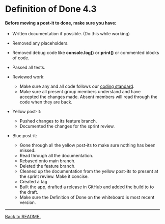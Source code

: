 # Definition of Done 4.3

#### Before moving a post-it to done, make sure you have:

-   Written documentation if possible. (Do this while working)
-   Removed any placeholders.
-   Removed debug code like **console.log()** or **print()** or commented blocks of code.

-   Passed all tests.

-   Reviewed work:

    -   Make sure any and all code follows our [coding standard](/docs/coding-standard.md).
    -   Make sure all present group members understand and have accepted the changes made. Absent members will read through the code when they are back.

-   Yellow post-it:

    -   Pushed changes to its feature branch.
    -   Documented the changes for the sprint review.

-   Blue post-it:

    -   Gone through all the yellow post-its to make sure nothing has been missed.
    -   Read through all the documentation.
    -   Rebased onto main branch.
    -   Deleted the feature branch.
    -   Cleaned up the documentation from the yellow post-its to present at the sprint review. Make it concise.
    -   Created a tag.
    -   Built the app, drafted a release in GitHub and added the build to to the draft.
    -   Make sure the Definition of Done on the whiteboard is most recent version.

---

[Back to README.](../README.md)

